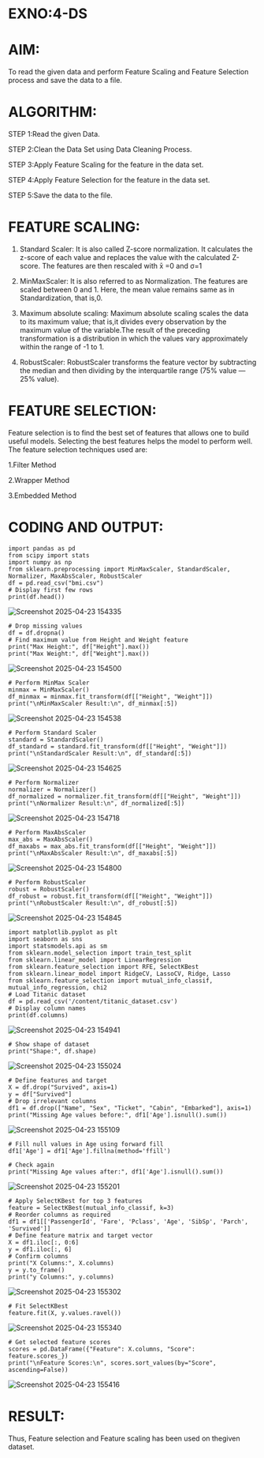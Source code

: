 # EXNO:4-DS
# AIM:
To read the given data and perform Feature Scaling and Feature Selection process and save the
data to a file.

# ALGORITHM:
STEP 1:Read the given Data.

STEP 2:Clean the Data Set using Data Cleaning Process.

STEP 3:Apply Feature Scaling for the feature in the data set.

STEP 4:Apply Feature Selection for the feature in the data set.

STEP 5:Save the data to the file.

# FEATURE SCALING:
1. Standard Scaler: It is also called Z-score normalization. It calculates the z-score of each value and replaces the value with the calculated Z-score. The features are then rescaled with x̄ =0 and σ=1

2. MinMaxScaler: It is also referred to as Normalization. The features are scaled between 0 and 1. Here, the mean value remains same as in Standardization, that is,0.

3. Maximum absolute scaling: Maximum absolute scaling scales the data to its maximum value; that is,it divides every observation by the maximum value of the variable.The result of the preceding transformation is a distribution in which the values vary approximately within the range of -1 to 1.

4. RobustScaler: RobustScaler transforms the feature vector by subtracting the median and then dividing by the interquartile range (75% value — 25% value).

# FEATURE SELECTION:
Feature selection is to find the best set of features that allows one to build useful models. Selecting the best features helps the model to perform well.
The feature selection techniques used are:

1.Filter Method

2.Wrapper Method

3.Embedded Method

# CODING AND OUTPUT:
```
import pandas as pd
from scipy import stats
import numpy as np
from sklearn.preprocessing import MinMaxScaler, StandardScaler, Normalizer, MaxAbsScaler, RobustScaler
df = pd.read_csv("bmi.csv")
# Display first few rows
print(df.head())
```
![Screenshot 2025-04-23 154335](https://github.com/user-attachments/assets/7ac1574b-d25c-4e83-98e2-5a0bb02e5269)
```
# Drop missing values
df = df.dropna()
# Find maximum value from Height and Weight feature
print("Max Height:", df["Height"].max())
print("Max Weight:", df["Weight"].max())
```
![Screenshot 2025-04-23 154500](https://github.com/user-attachments/assets/9bc23557-0fe9-49c6-b03d-2c195fe53caa)
```
# Perform MinMax Scaler
minmax = MinMaxScaler()
df_minmax = minmax.fit_transform(df[["Height", "Weight"]])
print("\nMinMaxScaler Result:\n", df_minmax[:5])

```
![Screenshot 2025-04-23 154538](https://github.com/user-attachments/assets/643fe12e-8e06-48af-adb6-748e3539d028)
```
# Perform Standard Scaler
standard = StandardScaler()
df_standard = standard.fit_transform(df[["Height", "Weight"]])
print("\nStandardScaler Result:\n", df_standard[:5])
```
![Screenshot 2025-04-23 154625](https://github.com/user-attachments/assets/a8574b5d-e73c-41ee-8ea0-c6e06ff81b0d)
```
# Perform Normalizer
normalizer = Normalizer()
df_normalized = normalizer.fit_transform(df[["Height", "Weight"]])
print("\nNormalizer Result:\n", df_normalized[:5])

```
![Screenshot 2025-04-23 154718](https://github.com/user-attachments/assets/cf458da7-576f-425b-a04b-92f013f0a98f)
```
# Perform MaxAbsScaler
max_abs = MaxAbsScaler()
df_maxabs = max_abs.fit_transform(df[["Height", "Weight"]])
print("\nMaxAbsScaler Result:\n", df_maxabs[:5])
```
![Screenshot 2025-04-23 154800](https://github.com/user-attachments/assets/913dac25-4f03-48b7-8690-3c646bcf9629)
```
# Perform RobustScaler
robust = RobustScaler()
df_robust = robust.fit_transform(df[["Height", "Weight"]])
print("\nRobustScaler Result:\n", df_robust[:5])
```
![Screenshot 2025-04-23 154845](https://github.com/user-attachments/assets/720cebe9-82d7-425b-aa35-c793d927627f)
```
import matplotlib.pyplot as plt
import seaborn as sns
import statsmodels.api as sm
from sklearn.model_selection import train_test_split
from sklearn.linear_model import LinearRegression
from sklearn.feature_selection import RFE, SelectKBest
from sklearn.linear_model import RidgeCV, LassoCV, Ridge, Lasso
from sklearn.feature_selection import mutual_info_classif, mutual_info_regression, chi2
# Load Titanic dataset
df = pd.read_csv('/content/titanic_dataset.csv')
# Display column names
print(df.columns)
```
![Screenshot 2025-04-23 154941](https://github.com/user-attachments/assets/c8854e5f-2451-48ca-9a3f-77defaaa4466)
```
# Show shape of dataset
print("Shape:", df.shape)
```
![Screenshot 2025-04-23 155024](https://github.com/user-attachments/assets/9b2db40a-ad5e-41e9-b1b0-6e5d3148d2c1)
```
# Define features and target
X = df.drop("Survived", axis=1)
y = df["Survived"]
# Drop irrelevant columns
df1 = df.drop(["Name", "Sex", "Ticket", "Cabin", "Embarked"], axis=1)
print("Missing Age values before:", df1['Age'].isnull().sum())
```
![Screenshot 2025-04-23 155109](https://github.com/user-attachments/assets/9e128820-461a-4310-b5c0-0f608c7becc0)
```
# Fill null values in Age using forward fill
df1['Age'] = df1['Age'].fillna(method='ffill')

# Check again
print("Missing Age values after:", df1['Age'].isnull().sum())

```
![Screenshot 2025-04-23 155201](https://github.com/user-attachments/assets/ef77afd1-d190-414e-b599-b3ccf4d4c73f)
```
# Apply SelectKBest for top 3 features
feature = SelectKBest(mutual_info_classif, k=3)
# Reorder columns as required
df1 = df1[['PassengerId', 'Fare', 'Pclass', 'Age', 'SibSp', 'Parch', 'Survived']]
# Define feature matrix and target vector
X = df1.iloc[:, 0:6]
y = df1.iloc[:, 6]
# Confirm columns
print("X Columns:", X.columns)
y = y.to_frame()
print("y Columns:", y.columns)
```
![Screenshot 2025-04-23 155302](https://github.com/user-attachments/assets/46422069-296e-4cbc-90c2-2f1199152d22)
```
# Fit SelectKBest
feature.fit(X, y.values.ravel())

```
![Screenshot 2025-04-23 155340](https://github.com/user-attachments/assets/ac3e360c-a95d-4fe4-9ef2-0699b36d0a21)
```
# Get selected feature scores
scores = pd.DataFrame({"Feature": X.columns, "Score": feature.scores_})
print("\nFeature Scores:\n", scores.sort_values(by="Score", ascending=False))
```
![Screenshot 2025-04-23 155416](https://github.com/user-attachments/assets/f674f710-88dc-44bc-bd4c-1357f2fc24b7)

# RESULT:
Thus, Feature selection and Feature scaling has been used on thegiven dataset.
